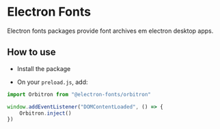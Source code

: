 # Electron Fonts

Electron fonts packages provide font archives em electron desktop apps.

## How to use

* Install the package

* On your `preload.js`, add:

```ts
import Orbitron from "@electron-fonts/orbitron"

window.addEventListener("DOMContentLoaded", () => {
    Orbitron.inject()
})
```